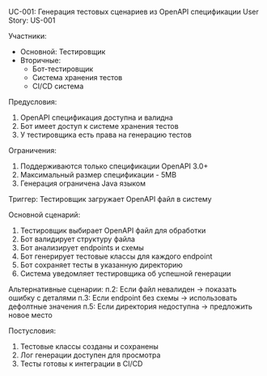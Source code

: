 UC-001: Генерация тестовых сценариев из OpenAPI спецификации
User Story: US-001

Участники:
- Основной: Тестировщик
- Вторичные: 
  - Бот-тестировщик
  - Система хранения тестов
  - CI/CD система

Предусловия:
1. OpenAPI спецификация доступна и валидна
2. Бот имеет доступ к системе хранения тестов
3. У тестировщика есть права на генерацию тестов

Ограничения:
1. Поддерживаются только спецификации OpenAPI 3.0+
2. Максимальный размер спецификации - 5MB
3. Генерация ограничена Java языком

Триггер: Тестировщик загружает OpenAPI файл в систему

Основной сценарий:
1. Тестировщик выбирает OpenAPI файл для обработки
2. Бот валидирует структуру файла
3. Бот анализирует endpoints и схемы
4. Бот генерирует тестовые классы для каждого endpoint
5. Бот сохраняет тесты в указанную директорию
6. Система уведомляет тестировщика об успешной генерации

Альтернативные сценарии:
п.2: Если файл невалиден → показать ошибку с деталями
п.3: Если endpoint без схемы → использовать дефолтные значения
п.5: Если директория недоступна → предложить новое место

Постусловия:
1. Тестовые классы созданы и сохранены
2. Лог генерации доступен для просмотра
3. Тесты готовы к интеграции в CI/CD
